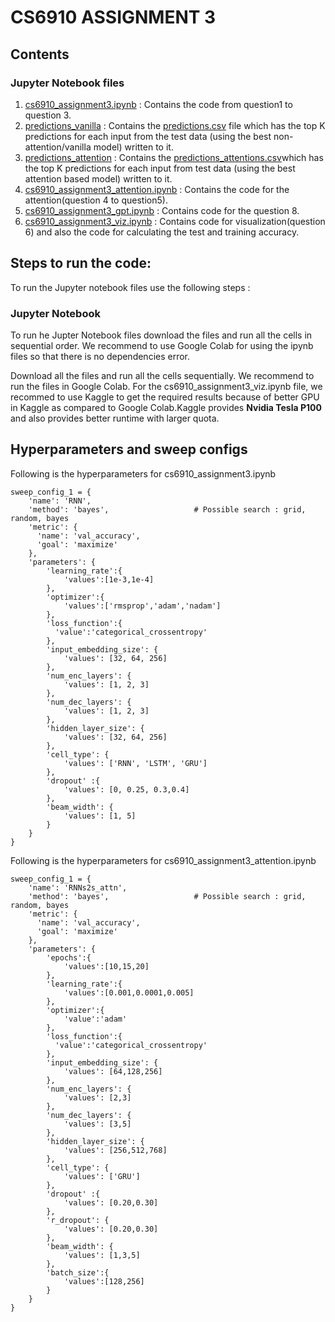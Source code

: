 # CS6910 ASSIGNMENT 3

## Contents

### Jupyter Notebook files
1. [cs6910_assignment3.ipynb](https://github.com/mak109/cs6910_assignment3/blob/main/cs6910_assignment3.ipynb) : Contains the code from question1 to question 3.
2. [predictions_vanilla](https://github.com/mak109/cs6910_assignment3/tree/main/predictions_vanilla) : Contains the [predictions.csv](https://github.com/mak109/cs6910_assignment3/blob/main/predictions_vanilla/predictions.csv) file which has the top K predictions for each input from the test data (using the best non-attention/vanilla model) written to it.
3. [predictions_attention](https://github.com/mak109/cs6910_assignment3/tree/main/predictions_attention) : Contains the [predictions_attentions.csv](https://github.com/mak109/cs6910_assignment3/blob/main/predictions_attention/predictions_attention.csv)which has the top K predictions for each input from test data (using the best attention based model) written to it.
4. [cs6910_assignment3_attention.ipynb](https://github.com/mak109/cs6910_assignment3/blob/main/cs6910_assignment3_attention.ipynb) : Contains the code for the attention(question 4 to question5).
5. [cs6910_assignment3_gpt.ipynb](https://github.com/mak109/cs6910_assignment3/blob/main/cs6910_assignment3_gpt.ipynb) : Contains code for the question 8.
6. [cs6910_assignment3_viz.ipynb](https://github.com/mak109/cs6910_assignment3/blob/main/cs6910_assignment3_viz.ipynb) : Contains code for visualization(question 6) and also the code for calculating the test and training accuracy.

## Steps to run the code:
To run the Jupyter notebook files use the following steps :
 
### Jupyter Notebook
To run he Jupter Notebook files download the files and run all the cells in sequential order. We recommend to use Google Colab for using the ipynb files so that there is no dependencies error. 

Download all the files and run all the cells sequentially. We recommend to run the files in Google Colab. For the cs6910_assignment3_viz.ipynb file, we recommed to use Kaggle to get the required results because of better GPU in Kaggle as compared to Google Colab.Kaggle provides **Nvidia Tesla P100** and 
also provides better runtime with larger quota.


## Hyperparameters and sweep configs

Following is the hyperparameters for cs6910_assignment3.ipynb
```
sweep_config_1 = {
    'name': 'RNN',
    'method': 'bayes',                   # Possible search : grid, random, bayes
    'metric': {
      'name': 'val_accuracy',
      'goal': 'maximize'   
    },
    'parameters': {
        'learning_rate':{
            'values':[1e-3,1e-4]
        },
        'optimizer':{
            'values':['rmsprop','adam','nadam']
        },
        'loss_function':{
          'value':'categorical_crossentropy' 
        },
        'input_embedding_size': {
            'values': [32, 64, 256]
        },
        'num_enc_layers': {
            'values': [1, 2, 3]
        },
        'num_dec_layers': {
            'values': [1, 2, 3]
        },
        'hidden_layer_size': {
            'values': [32, 64, 256]
        },
        'cell_type': {
            'values': ['RNN', 'LSTM', 'GRU']
        },
        'dropout' :{
            'values': [0, 0.25, 0.3,0.4]
        },
        'beam_width': {
            'values': [1, 5]
        }
    }
}

```

Following is the hyperparameters for cs6910_assignment3_attention.ipynb
```
sweep_config_1 = {
    'name': 'RNNs2s_attn',
    'method': 'bayes',                   # Possible search : grid, random, bayes
    'metric': {
      'name': 'val_accuracy',
      'goal': 'maximize'   
    },
    'parameters': {
        'epochs':{
            'values':[10,15,20]
        },
        'learning_rate':{
            'values':[0.001,0.0001,0.005]
        },
        'optimizer':{
            'value':'adam'
        },
        'loss_function':{
          'value':'categorical_crossentropy'  
        },
        'input_embedding_size': {
            'values': [64,128,256]
        },
        'num_enc_layers': {
            'values': [2,3]
        },
        'num_dec_layers': {
            'values': [3,5]
        },
        'hidden_layer_size': {
            'values': [256,512,768]
        },
        'cell_type': {
            'values': ['GRU']
        },
        'dropout' :{
            'values': [0.20,0.30]
        },
        'r_dropout': {
            'values': [0.20,0.30]
        },
        'beam_width': {
            'values': [1,3,5]
        },
        'batch_size':{
            'values':[128,256]
        }
    }
}
```



